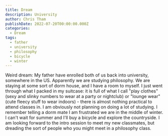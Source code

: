 ```yaml
---
title: Dream
description: University
author: Chris Tham
publishDate: 2022-07-20T00:00:00.000Z
categories:
  - Dream
tags:
  - father
  - university
  - philosophy
  - bicycle
  - winter
---
```


Weird dream: My father have enrolled both of us back into university, somewhere in the US. Apparently we are studying philosophy. We are staying at some sort of dorm house, and I have a room to myself. I just went through what I packed in my suitcase: it is full of what I call "play clothes" (sexy and slinky numbers to wear at a party or nightclub) or "lounge wear" (cute fleecy stuff to wear indoors) - there is almost nothing practical to attend classes in. I am obviously not planning on doing a lot of studying. I remember telling a dorm mate I am frustrated we are in the middle of winter. I can't wait for summer and I'll buy a bicycle and explore the countryside. I am looking forward to the intro session to meet my new classmates, but dreading the sort of people who you might meet in a philosophy class.
